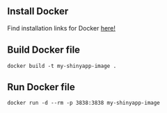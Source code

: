 ## Install Docker

Find installation links for Docker [here!](https://docs.docker.com/get-docker/)

## Build Docker file

```shell
docker build -t my-shinyapp-image . 
```


## Run Docker file

```shell
docker run -d --rm -p 3838:3838 my-shinyapp-image
```

